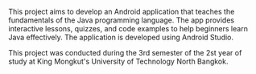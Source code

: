 This project aims to develop an Android application that teaches the fundamentals of the Java programming language. The app provides interactive lessons, quizzes, and code examples to help beginners learn Java effectively. The application is developed using Android Studio.

This project was conducted during the 3rd semester of the 2st year of study at King Mongkut's University of Technology North Bangkok.
